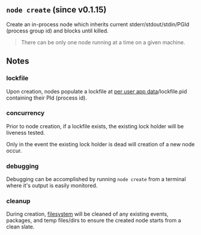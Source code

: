 ## `node create` (since v0.1.15)

Create an in-process node which inherits current
stderr/stdout/stdin/PGId (process group id) and blocks until killed.

> There can be only one node running at a time on a given machine.


## Notes

### lockfile

Upon creation, nodes populate a lockfile at
[per user app data](https://github.com/appdataspec/spec/blob/master/index.md#per-user-app-data)/lockfile.pid
containing their PId (process id).

### concurrency

Prior to node creation, if a lockfile exists, the existing lock holder
will be liveness tested.

Only in the event the existing lock holder is dead will creation of a
new node occur.

### debugging

Debugging can be accomplished by running `node create` from a terminal
where it's output is easily monitored.

### cleanup

During creation, [filesystem](../../filesystem/README.md) will be
cleaned of any existing events, packages, and temp files/dirs to ensure
the created node starts from a clean slate.
